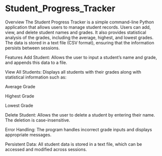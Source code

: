 # Student_Progress_Tracker

Overview
The Student Progress Tracker is a simple command-line Python application that allows users to manage student records. Users can add, view, and delete student names and grades. It also provides statistical analysis of the grades, including the average, highest, and lowest grades. The data is stored in a text file (CSV format), ensuring that the information persists between sessions.

Features
Add Student: Allows the user to input a student’s name and grade, and appends this data to a file.

View All Students: Displays all students with their grades along with statistical information such as:

Average Grade

Highest Grade

Lowest Grade

Delete Student: Allows the user to delete a student by entering their name. The deletion is case-insensitive.

Error Handling: The program handles incorrect grade inputs and displays appropriate messages.

Persistent Data: All student data is stored in a text file, which can be accessed and modified across sessions.
